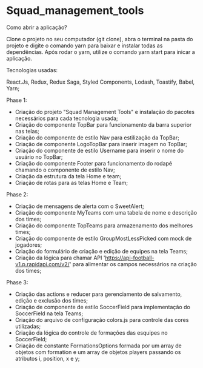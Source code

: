 # Squad_management_tools
Como abrir a aplicação?

Clone o projeto no seu computador (git clone), abra o terminal na pasta do projeto e digite o comando yarn para baixar e instalar todas as dependências.
Após rodar o yarn, utilize o comando yarn start para inicar a aplicação. 

Tecnologias usadas:

React.Js, Redux, Redux Saga, Styled Components, Lodash, Toastify, Babel, Yarn;

Phase 1:

- Criação do projeto "Squad Management Tools" e instalação do pacotes necessários para cada tecnologia usada;
- Criação do componente TopBar para funcionamento da barra superior nas telas;
- Criação do componente de estilo Nav para estilização da TopBar;
- Criação de componente LogoTopBar para inserir imagem no TopBar;
- Criação do componente de estilo Username para inserir o nome do usuário no TopBar;
- Criação do componente Footer para funcionamento do rodapé chamando o componente de estilo Nav;
- Criação da estrutura da tela Home e team;
- Criação de rotas para as telas Home e Team;

Phase 2:

- Criação de mensagens de alerta com o SweetAlert;
- Criação do componente MyTeams com uma tabela de nome e descrição dos times;
- Criação do componente TopTeams para armazenamento dos melhores times;
- Criação do componente de estilo GroupMostLessPicked com mock de jogadores;
- Criação do formulário de criação e edição de equipes na tela Teams;
- Criação da lógica para chamar API  'https://api-football-v1.p.rapidapi.com/v2/' para alimentar os campos necessários na criação dos times;

Phase 3:

- Criação das actions e reducer para gerenciamento de salvamento, edição e exclusão dos times;
- Criação de componente de estilo SoccerField para implementação do SoccerField na tela Teams;
- Criação do arquivo de configuração colors.js para controle das cores utilizadas;
- Criação da lógica do controle de formações das esquipes no SoccerField;
- Criação de constante FormationsOptions formada por um array de objetos com formation e um array de objetos players passando os atributos i, position, x e y;




